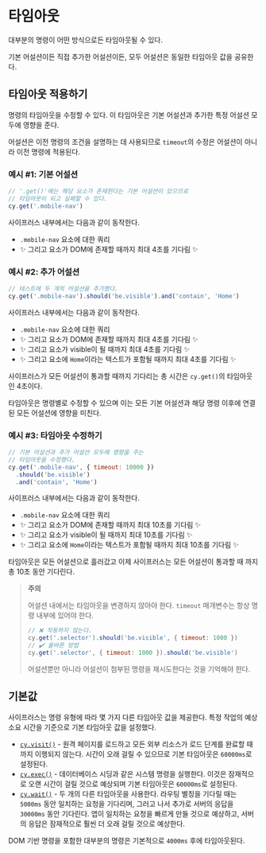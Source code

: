 # 타임아웃

대부분의 명령이 어떤 방식으로든 타임아웃될 수 있다.

기본 어설션이든 직접 추가한 어설션이든, 모두 어설션은 동일한 타임아웃 값을 공유한다.

## 타임아웃 적용하기

명령의 타임아웃을 수정할 수 있다. 이 타임아웃은 기본 어설션과 추가한 특정 어설션 모두에 영향을 준다.

어설션은 이전 명령의 조건을 설명하는 데 사용되므로 `timeout`의 수정은 어설션이 아니라 이전 명령에 적용된다.

### 예시 #1: 기본 어설션

```js
// '.get()'에는 해당 요소가 존재한다는 기본 어설션이 있으므로
// 타임아웃이 되고 실패할 수 있다.
cy.get('.mobile-nav')
```

사이프러스 내부에서는 다음과 같이 동작한다.

- `.mobile-nav` 요소에 대한 쿼리
- ✨ 그리고 요소가 DOM에 존재할 때까지 최대 4초를 기다림 ✨

### 예시 #2: 추가 어설션

```js
// 테스트에 두 개의 어설션을 추가했다.
cy.get('.mobile-nav').should('be.visible').and('contain', 'Home')
```

사이프러스 내부에서는 다음과 같이 동작한다.

- `.mobile-nav` 요소에 대한 쿼리
- ✨ 그리고 요소가 DOM에 존재할 때까지 최대 4초를 기다림 ✨
- ✨ 그리고 요소가 visible이 될 때까지 최대 4초를 기다림 ✨
- ✨ 그리고 요소에 `Home`이라는 텍스트가 포함될 때까지 최대 4초를 기다림 ✨

사이프러스가 모든 어설션이 통과할 때까지 기다리는 총 시간은 `cy.get()`의 타임아웃인 4초이다.

타임아웃은 명령별로 수정할 수 있으며 이는 모든 기본 어설션과 해당 명령 이후에 연결된 모든 어설션에 영향을 미친다.

### 예시 #3: 타임아웃 수정하기

```js
// 기본 어설션과 추가 어설션 모두에 영향을 주는
// 타임아웃을 수정했다.
cy.get('.mobile-nav', { timeout: 10000 })
  .should('be.visible')
  .and('contain', 'Home')
```

사이프러스 내부에서는 다음과 같이 동작한다.

- `.mobile-nav` 요소에 대한 쿼리
- ✨ 그리고 요소가 DOM에 존재할 때까지 최대 10초를 기다림 ✨
- ✨ 그리고 요소가 visible이 될 때까지 최대 10초를 기다림 ✨
- ✨ 그리고 요소에 `Home`이라는 텍스트가 포함될 때까지 최대 10초를 기다림 ✨

타임아웃은 모든 어설션으로 흘러갔고 이제 사이프러스는 모든 어설션이 통과할 때 까지 총 10초 동안 기다린다.

> **주의**
>
> 어설션 내에서는 타임아웃을 변경하지 않아야 한다. `timeout` 매개변수는 항상 명령 내부에 있어야 한다.
>
> ```js
> // ❌ 작동하지 않는다.
> cy.get('.selector').should('be.visible', { timeout: 1000 })
> // ✔️ 올바른 방법
> cy.get('.selector', { timeout: 1000 }).should('be.visible')
> ```
>
> 어설션뿐만 아니라 어설션이 첨부된 명령을 재시도한다는 것을 기억해야 한다.

## 기본값

사이프러스는 명령 유형에 따라 몇 가지 다른 타임아웃 값을 제공한다. 특정 작업의 예상 소요 시간을 기준으로 기본 타임아웃 값을 설정했다.

- [`cy.visit()`](https://docs.cypress.io/api/commands/visit) - 원격 페이지를 로드하고 모든 외부 리소스가 로드 단계를 완료할 때까지 이행되지 않는다. 시간이 오래 걸릴 수 있으므로 기본 타임아웃은 `60000ms`로 설정된다.
- [`cy.exec()`](https://docs.cypress.io/api/commands/exec) - 데이터베이스 시딩과 같은 시스템 명령을 실행한다. 이것은 잠재적으로 오랜 시간이 걸릴 것으로 예상되며 기본 타임아웃은 `60000ms`로 설정된다.
- [`cy.wait()`](https://docs.cypress.io/api/commands/wait) - 두 개의 다른 타임아웃을 사용한다. 라우팅 별칭을 기다릴 때는 `5000ms` 동안 일치하는 요청을 기다리며, 그러고 나서 추가로 서버의 응답을 `30000ms` 동안 기다린다. 앱이 일치하는 요청을 빠르게 만들 것으로 예상하고, 서버의 응답은 잠재적으로 훨씬 더 오래 걸릴 것으로 예상한다.

DOM 기반 명령을 포함한 대부분의 명령은 기본적으로 `4000ms` 후에 타임아웃된다.

